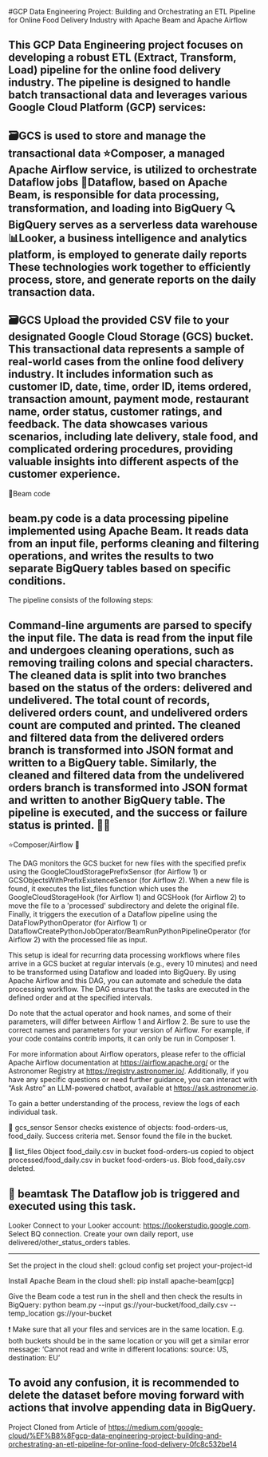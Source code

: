 #GCP Data Engineering Project: Building and Orchestrating an ETL Pipeline for Online Food Delivery Industry with Apache Beam and Apache Airflow

This GCP Data Engineering project focuses on developing a robust ETL (Extract, Transform, Load) pipeline for the online food delivery industry. The pipeline is designed to handle batch transactional data and leverages various Google Cloud Platform (GCP) services:
---------------------------------------------------------------------------------------------------------------------------------------------------------------------------------
🗃️GCS is used to store and manage the transactional data
⭐Composer, a managed Apache Airflow service, is utilized to orchestrate Dataflow jobs
🌊Dataflow, based on Apache Beam, is responsible for data processing, transformation, and loading into BigQuery
🔍BigQuery serves as a serverless data warehouse
📊Looker, a business intelligence and analytics platform, is employed to generate daily reports
These technologies work together to efficiently process, store, and generate reports on the daily transaction data.
---------------------------------------------------------------------------------------------------------------------------------------------------------------------------------
🗃️GCS
Upload the provided CSV file to your designated Google Cloud Storage (GCS) bucket. This transactional data represents a sample of real-world cases from the online food delivery industry. It includes information such as customer ID, date, time, order ID, items ordered, transaction amount, payment mode, restaurant name, order status, customer ratings, and feedback. The data showcases various scenarios, including late delivery, stale food, and complicated ordering procedures, providing valuable insights into different aspects of the customer experience.
---------------------------------------------------------------------------------------------------------------------------------------------------------------------------------
🐝Beam code

beam.py code is a data processing pipeline implemented using Apache Beam. It reads data from an input file, performs cleaning and filtering operations, and writes the results to two separate BigQuery tables based on specific conditions.
---------------------------------------------------------------------------------------------------------------------------------------------------------------------------------
The pipeline consists of the following steps:

Command-line arguments are parsed to specify the input file.
The data is read from the input file and undergoes cleaning operations, such as removing trailing colons and special characters.
The cleaned data is split into two branches based on the status of the orders: delivered and undelivered.
The total count of records, delivered orders count, and undelivered orders count are computed and printed.
The cleaned and filtered data from the delivered orders branch is transformed into JSON format and written to a BigQuery table.
Similarly, the cleaned and filtered data from the undelivered orders branch is transformed into JSON format and written to another BigQuery table.
The pipeline is executed, and the success or failure status is printed.
👩‍💻
---------------------------------------------------------------------------------------------------------------------------------------------------------------------------------
⭐️Composer/Airflow
📖

The DAG monitors the GCS bucket for new files with the specified prefix using the GoogleCloudStoragePrefixSensor (for Airflow 1) or GCSObjectsWithPrefixExistenceSensor (for Airflow 2). When a new file is found, it executes the list_files function which uses the GoogleCloudStorageHook (for Airflow 1) and GCSHook (for Airflow 2) to move the file to a 'processed' subdirectory and delete the original file. Finally, it triggers the execution of a Dataflow pipeline using the DataFlowPythonOperator (for Airflow 1) or DataflowCreatePythonJobOperator/BeamRunPythonPipelineOperator (for Airflow 2) with the processed file as input.

This setup is ideal for recurring data processing workflows where files arrive in a GCS bucket at regular intervals (e.g., every 10 minutes) and need to be transformed using Dataflow and loaded into BigQuery. By using Apache Airflow and this DAG, you can automate and schedule the data processing workflow. The DAG ensures that the tasks are executed in the defined order and at the specified intervals.

Do note that the actual operator and hook names, and some of their parameters, will differ between Airflow 1 and Airflow 2. Be sure to use the correct names and parameters for your version of Airflow. For example, if your code contains contrib imports, it can only be run in Composer 1.

For more information about Airflow operators, please refer to the official Apache Airflow documentation at https://airflow.apache.org/ or the Astronomer Registry at https://registry.astronomer.io/. Additionally, if you have any specific questions or need further guidance, you can interact with “Ask Astro” an LLM-powered chatbot, available at https://ask.astronomer.io.

To gain a better understanding of the process, review the logs of each individual task.

🚀 gcs_sensor
Sensor checks existence of objects: food-orders-us, food_daily. Success criteria met. Sensor found the file in the bucket.

🚀 list_files
Object food_daily.csv in bucket food-orders-us copied to object processed/food_daily.csv in bucket food-orders-us. Blob food_daily.csv deleted.

🚀 beamtask
The Dataflow job is triggered and executed using this task.
---------------------------------------------------------------------------------------------------------------------------------------------------------------------------------
Looker
Connect to your Looker account: https://lookerstudio.google.com. Select BQ connection. Create your own daily report, use delivered/other_status_orders tables. 

---------------------------------------------------------------------------------------------------------------------------------------------------------------------------------
Set the project in the cloud shell: gcloud config set project your-project-id

Install Apache Beam in the cloud shell: pip install apache-beam[gcp]

Give the Beam code a test run in the shell and then check the results in BigQuery: python beam.py --input gs://your-bucket/food_daily.csv --temp_location gs://your-bucket

❗ Make sure that all your files and services are in the same location. E.g. both buckets should be in the same location or you will get a similar error message: ‘Cannot read and write in different locations: source: US, destination: EU’

To avoid any confusion, it is recommended to delete the dataset before moving forward with actions that involve appending data in BigQuery.
---------------------------------------------------------------------------------------------------------------------------------------------------------------------------------
Project Cloned from Article of
https://medium.com/google-cloud/%EF%B8%8Fgcp-data-engineering-project-building-and-orchestrating-an-etl-pipeline-for-online-food-delivery-0fc8c532be14